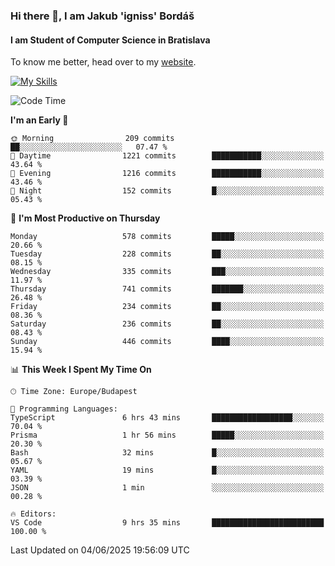 ### Hi there 👋, I am Jakub 'igniss' Bordáš

#### I am Student of Computer Science in Bratislava
To know me better, head over to my [website](https://bordas.sk).

[![My Skills](https://skillicons.dev/icons?i=js,typescript,html,css,figma,svelte,vue,next,postgresql,nest,express,nodejs)](https://bordas.sk)


<!--START_SECTION:waka-->
![Code Time](http://img.shields.io/badge/Code%20Time-1%2C926%20hrs%2041%20mins-blue)

**I'm an Early 🐤** 

```text
🌞 Morning                209 commits         ██░░░░░░░░░░░░░░░░░░░░░░░   07.47 % 
🌆 Daytime                1221 commits        ███████████░░░░░░░░░░░░░░   43.64 % 
🌃 Evening                1216 commits        ███████████░░░░░░░░░░░░░░   43.46 % 
🌙 Night                  152 commits         █░░░░░░░░░░░░░░░░░░░░░░░░   05.43 % 
```
📅 **I'm Most Productive on Thursday** 

```text
Monday                   578 commits         █████░░░░░░░░░░░░░░░░░░░░   20.66 % 
Tuesday                  228 commits         ██░░░░░░░░░░░░░░░░░░░░░░░   08.15 % 
Wednesday                335 commits         ███░░░░░░░░░░░░░░░░░░░░░░   11.97 % 
Thursday                 741 commits         ███████░░░░░░░░░░░░░░░░░░   26.48 % 
Friday                   234 commits         ██░░░░░░░░░░░░░░░░░░░░░░░   08.36 % 
Saturday                 236 commits         ██░░░░░░░░░░░░░░░░░░░░░░░   08.43 % 
Sunday                   446 commits         ████░░░░░░░░░░░░░░░░░░░░░   15.94 % 
```


📊 **This Week I Spent My Time On** 

```text
🕑︎ Time Zone: Europe/Budapest

💬 Programming Languages: 
TypeScript               6 hrs 43 mins       ██████████████████░░░░░░░   70.04 % 
Prisma                   1 hr 56 mins        █████░░░░░░░░░░░░░░░░░░░░   20.30 % 
Bash                     32 mins             █░░░░░░░░░░░░░░░░░░░░░░░░   05.67 % 
YAML                     19 mins             █░░░░░░░░░░░░░░░░░░░░░░░░   03.39 % 
JSON                     1 min               ░░░░░░░░░░░░░░░░░░░░░░░░░   00.28 % 

🔥 Editors: 
VS Code                  9 hrs 35 mins       █████████████████████████   100.00 % 
```


 Last Updated on 04/06/2025 19:56:09 UTC
<!--END_SECTION:waka-->
